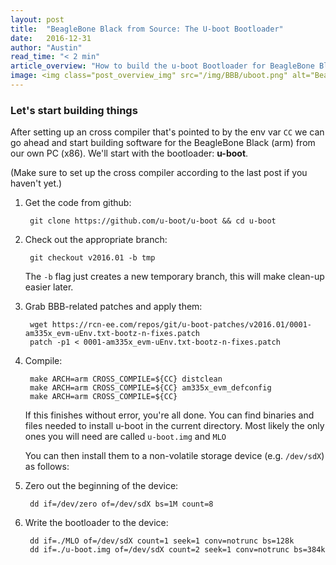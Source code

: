 ```yaml
---
layout: post
title:  "BeagleBone Black from Source: The U-boot Bootloader"
date:   2016-12-31
author: "Austin"
read_time: "< 2 min"
article_overview: "How to build the u-boot Bootloader for BeagleBone Black. More posts about building and installing the BBB's main software components coming soon."
image: <img class="post_overview_img" src="/img/BBB/uboot.png" alt="BeagleBone Black">
---
```

### Let's start building things
After setting up an cross compiler that's pointed to by the env var `CC` we can go ahead and start building software for the BeagleBone Black (arm) from our own PC (x86). We'll start with the bootloader: **u-boot**.

(Make sure to set up the cross compiler according to the last post if you haven't yet.)

1. Get the code from github:

        git clone https://github.com/u-boot/u-boot && cd u-boot

3. Check out the appropriate branch:

        git checkout v2016.01 -b tmp

    The `-b` flag just creates a new temporary branch, this will make clean-up easier later.

4. Grab BBB-related patches and apply them:

        wget https://rcn-ee.com/repos/git/u-boot-patches/v2016.01/0001-am335x_evm-uEnv.txt-bootz-n-fixes.patch
        patch -p1 < 0001-am335x_evm-uEnv.txt-bootz-n-fixes.patch


5. Compile:

        make ARCH=arm CROSS_COMPILE=${CC} distclean
        make ARCH=arm CROSS_COMPILE=${CC} am335x_evm_defconfig
        make ARCH=arm CROSS_COMPILE=${CC}

    If this finishes without error, you're all done. You can find binaries and files needed to install u-boot in the current directory. Most likely the only ones you will need are called `u-boot.img` and `MLO`

    You can then install them to a non-volatile storage device (e.g. `/dev/sdX`) as follows:

1. Zero out the beginning of the device:

        dd if=/dev/zero of=/dev/sdX bs=1M count=8

2. Write the bootloader to the device:

        dd if=./MLO of=/dev/sdX count=1 seek=1 conv=notrunc bs=128k
        dd if=./u-boot.img of=/dev/sdX count=2 seek=1 conv=notrunc bs=384k
